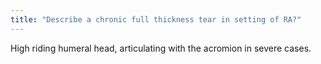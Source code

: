 ```yaml
---
title: "Describe a chronic full thickness tear in setting of RA?"
---
```

High riding humeral head, articulating with the acromion in severe cases.

